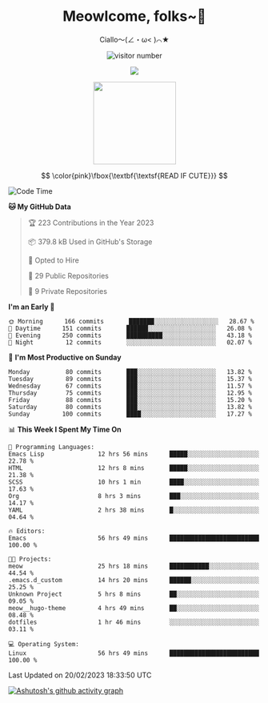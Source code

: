 <div align="center">
  <h1>Meowlcome, folks~👋</h1>
  <p>Ciallo～(∠・ω< )⌒★</p>
</div>

<p align="center">
  <img src="https://count.getloli.com/get/@Ziqi-Yang?theme=rule34" alt="visitor number" />
</p>

<p align="center">
  <img src="https://skillicons.dev/icons?i=rust,c,py,flutter,go,java,js,bash,linux,emacs" />
</p>
<p align="center">
  <img height="165" src="https://github-readme-stats.vercel.app/api?username=Ziqi-Yang&show_icons=true&include_all_commits=true&hide_border=true" />
</p>

$$
\color{pink}\fbox{\textbf{\textsf{READ IF CUTE}}}
$$

<!--START_SECTION:waka-->
![Code Time](http://img.shields.io/badge/Code%20Time-608%20hrs%2011%20mins-blue)

**🐱 My GitHub Data** 

> 🏆 223 Contributions in the Year 2023
 > 
> 📦 379.8 kB Used in GitHub's Storage 
 > 
> 💼 Opted to Hire
 > 
> 📜 29 Public Repositories 
 > 
> 🔑 9 Private Repositories  
 > 
**I'm an Early 🐤** 

```text
🌞 Morning      166 commits       ███████░░░░░░░░░░░░░░░░░░   28.67 % 
🌆 Daytime      151 commits       ██████░░░░░░░░░░░░░░░░░░░   26.08 % 
🌃 Evening      250 commits       ██████████░░░░░░░░░░░░░░░   43.18 % 
🌙 Night         12 commits       ░░░░░░░░░░░░░░░░░░░░░░░░░   02.07 % 

```
📅 **I'm Most Productive on Sunday** 

```text
Monday          80 commits       ███░░░░░░░░░░░░░░░░░░░░░░   13.82 % 
Tuesday         89 commits       ███░░░░░░░░░░░░░░░░░░░░░░   15.37 % 
Wednesday       67 commits       ███░░░░░░░░░░░░░░░░░░░░░░   11.57 % 
Thursday        75 commits       ███░░░░░░░░░░░░░░░░░░░░░░   12.95 % 
Friday          88 commits       ███░░░░░░░░░░░░░░░░░░░░░░   15.20 % 
Saturday        80 commits       ███░░░░░░░░░░░░░░░░░░░░░░   13.82 % 
Sunday         100 commits       ████░░░░░░░░░░░░░░░░░░░░░   17.27 % 

```


📊 **This Week I Spent My Time On** 

```text
💬 Programming Languages: 
Emacs Lisp               12 hrs 56 mins      █████░░░░░░░░░░░░░░░░░░░░   22.78 % 
HTML                     12 hrs 8 mins       █████░░░░░░░░░░░░░░░░░░░░   21.38 % 
SCSS                     10 hrs 1 min        ████░░░░░░░░░░░░░░░░░░░░░   17.63 % 
Org                      8 hrs 3 mins        ███░░░░░░░░░░░░░░░░░░░░░░   14.17 % 
YAML                     2 hrs 38 mins       █░░░░░░░░░░░░░░░░░░░░░░░░   04.64 % 

🔥 Editors: 
Emacs                    56 hrs 49 mins      █████████████████████████   100.00 % 

🐱‍💻 Projects: 
meow                     25 hrs 18 mins      ███████████░░░░░░░░░░░░░░   44.54 % 
.emacs.d_custom          14 hrs 20 mins      ██████░░░░░░░░░░░░░░░░░░░   25.25 % 
Unknown Project          5 hrs 8 mins        ██░░░░░░░░░░░░░░░░░░░░░░░   09.05 % 
meow__hugo-theme         4 hrs 49 mins       ██░░░░░░░░░░░░░░░░░░░░░░░   08.48 % 
dotfiles                 1 hr 46 mins        ░░░░░░░░░░░░░░░░░░░░░░░░░   03.11 % 

💻 Operating System: 
Linux                    56 hrs 49 mins      █████████████████████████   100.00 % 

```


 Last Updated on 20/02/2023 18:33:50 UTC
<!--END_SECTION:waka-->


[![Ashutosh's github activity graph](https://github-readme-activity-graph.cyclic.app/graph?username=Ziqi-Yang&theme=github)](https://github.com/ashutosh00710/github-readme-activity-graph)
